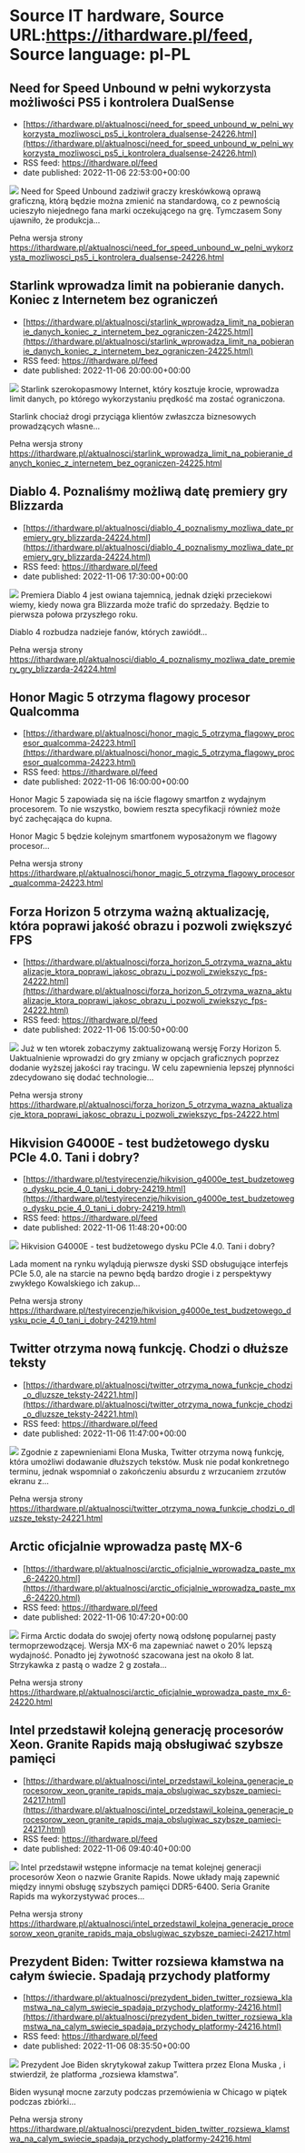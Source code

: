 # Source IT hardware, Source URL:https://ithardware.pl/feed, Source language: pl-PL

## Need for Speed Unbound w pełni wykorzysta możliwości PS5 i kontrolera DualSense
 - [https://ithardware.pl/aktualnosci/need_for_speed_unbound_w_pelni_wykorzysta_mozliwosci_ps5_i_kontrolera_dualsense-24226.html](https://ithardware.pl/aktualnosci/need_for_speed_unbound_w_pelni_wykorzysta_mozliwosci_ps5_i_kontrolera_dualsense-24226.html)
 - RSS feed: https://ithardware.pl/feed
 - date published: 2022-11-06 22:53:00+00:00

<img src="https://ithardware.pl/artykuly/min/24226_1.jpg" />            Need for Speed Unbound zadziwił graczy kresk&oacute;wkową oprawą graficzną, kt&oacute;rą będzie można zmienić na standardową, co z pewnością ucieszyło niejednego fana marki oczekującego na grę. Tymczasem Sony ujawniło, że produkcja...
            <p>Pełna wersja strony <a href="https://ithardware.pl/aktualnosci/need_for_speed_unbound_w_pelni_wykorzysta_mozliwosci_ps5_i_kontrolera_dualsense-24226.html">https://ithardware.pl/aktualnosci/need_for_speed_unbound_w_pelni_wykorzysta_mozliwosci_ps5_i_kontrolera_dualsense-24226.html</a></p>

## Starlink wprowadza limit na pobieranie danych. Koniec z Internetem bez ograniczeń
 - [https://ithardware.pl/aktualnosci/starlink_wprowadza_limit_na_pobieranie_danych_koniec_z_internetem_bez_ograniczen-24225.html](https://ithardware.pl/aktualnosci/starlink_wprowadza_limit_na_pobieranie_danych_koniec_z_internetem_bez_ograniczen-24225.html)
 - RSS feed: https://ithardware.pl/feed
 - date published: 2022-11-06 20:00:00+00:00

<img src="https://ithardware.pl/artykuly/min/24225_1.jpg" />            Starlink szerokopasmowy Internet, kt&oacute;ry kosztuje krocie, wprowadza limit danych, po kt&oacute;rego wykorzystaniu prędkość ma zostać ograniczona.

Starlink chociaż drogi przyciąga klient&oacute;w zwłaszcza biznesowych prowadzących własne...
            <p>Pełna wersja strony <a href="https://ithardware.pl/aktualnosci/starlink_wprowadza_limit_na_pobieranie_danych_koniec_z_internetem_bez_ograniczen-24225.html">https://ithardware.pl/aktualnosci/starlink_wprowadza_limit_na_pobieranie_danych_koniec_z_internetem_bez_ograniczen-24225.html</a></p>

## Diablo 4. Poznaliśmy możliwą datę premiery gry Blizzarda
 - [https://ithardware.pl/aktualnosci/diablo_4_poznalismy_mozliwa_date_premiery_gry_blizzarda-24224.html](https://ithardware.pl/aktualnosci/diablo_4_poznalismy_mozliwa_date_premiery_gry_blizzarda-24224.html)
 - RSS feed: https://ithardware.pl/feed
 - date published: 2022-11-06 17:30:00+00:00

<img src="https://ithardware.pl/artykuly/min/24224_1.jpg" />            Premiera Diablo 4 jest owiana tajemnicą, jednak dzięki przeciekowi wiemy, kiedy nowa gra Blizzarda może trafić do sprzedaży. Będzie to pierwsza połowa przyszłego roku.

Diablo 4 rozbudza nadzieje fan&oacute;w, kt&oacute;rych zawi&oacute;dł...
            <p>Pełna wersja strony <a href="https://ithardware.pl/aktualnosci/diablo_4_poznalismy_mozliwa_date_premiery_gry_blizzarda-24224.html">https://ithardware.pl/aktualnosci/diablo_4_poznalismy_mozliwa_date_premiery_gry_blizzarda-24224.html</a></p>

## Honor Magic 5 otrzyma flagowy procesor Qualcomma
 - [https://ithardware.pl/aktualnosci/honor_magic_5_otrzyma_flagowy_procesor_qualcomma-24223.html](https://ithardware.pl/aktualnosci/honor_magic_5_otrzyma_flagowy_procesor_qualcomma-24223.html)
 - RSS feed: https://ithardware.pl/feed
 - date published: 2022-11-06 16:00:00+00:00

Honor Magic 5 zapowiada się na iście flagowy smartfon z wydajnym procesorem. To nie wszystko, bowiem reszta specyfikacji r&oacute;wnież może być zachęcająca do kupna.

Honor Magic 5 będzie kolejnym smartfonem wyposażonym we flagowy procesor...
            <p>Pełna wersja strony <a href="https://ithardware.pl/aktualnosci/honor_magic_5_otrzyma_flagowy_procesor_qualcomma-24223.html">https://ithardware.pl/aktualnosci/honor_magic_5_otrzyma_flagowy_procesor_qualcomma-24223.html</a></p>

## Forza Horizon 5 otrzyma ważną aktualizację, która poprawi jakość obrazu i pozwoli zwiększyć FPS
 - [https://ithardware.pl/aktualnosci/forza_horizon_5_otrzyma_wazna_aktualizacje_ktora_poprawi_jakosc_obrazu_i_pozwoli_zwiekszyc_fps-24222.html](https://ithardware.pl/aktualnosci/forza_horizon_5_otrzyma_wazna_aktualizacje_ktora_poprawi_jakosc_obrazu_i_pozwoli_zwiekszyc_fps-24222.html)
 - RSS feed: https://ithardware.pl/feed
 - date published: 2022-11-06 15:00:50+00:00

<img src="https://ithardware.pl/artykuly/min/24222_1.jpg" />            Już w ten wtorek zobaczymy zaktualizowaną wersję Forzy Horizon 5. Uaktualnienie wprowadzi do gry zmiany w opcjach graficznych poprzez dodanie wyższej jakości ray tracingu. W celu zapewnienia lepszej płynności zdecydowano się dodać technologie...
            <p>Pełna wersja strony <a href="https://ithardware.pl/aktualnosci/forza_horizon_5_otrzyma_wazna_aktualizacje_ktora_poprawi_jakosc_obrazu_i_pozwoli_zwiekszyc_fps-24222.html">https://ithardware.pl/aktualnosci/forza_horizon_5_otrzyma_wazna_aktualizacje_ktora_poprawi_jakosc_obrazu_i_pozwoli_zwiekszyc_fps-24222.html</a></p>

## Hikvision G4000E - test budżetowego dysku PCIe 4.0. Tani i dobry?
 - [https://ithardware.pl/testyirecenzje/hikvision_g4000e_test_budzetowego_dysku_pcie_4_0_tani_i_dobry-24219.html](https://ithardware.pl/testyirecenzje/hikvision_g4000e_test_budzetowego_dysku_pcie_4_0_tani_i_dobry-24219.html)
 - RSS feed: https://ithardware.pl/feed
 - date published: 2022-11-06 11:48:20+00:00

<img src="https://ithardware.pl/artykuly/min/24219_1.jpg" />            Hikvision G4000E - test budżetowego dysku PCIe 4.0. Tani i dobry?

Lada moment na rynku wylądują pierwsze dyski SSD obsługujące interfejs PCIe 5.0, ale na starcie na pewno będą bardzo drogie i z perspektywy zwykłego Kowalskiego ich zakup...
            <p>Pełna wersja strony <a href="https://ithardware.pl/testyirecenzje/hikvision_g4000e_test_budzetowego_dysku_pcie_4_0_tani_i_dobry-24219.html">https://ithardware.pl/testyirecenzje/hikvision_g4000e_test_budzetowego_dysku_pcie_4_0_tani_i_dobry-24219.html</a></p>

## Twitter otrzyma nową funkcję. Chodzi o dłuższe teksty
 - [https://ithardware.pl/aktualnosci/twitter_otrzyma_nowa_funkcje_chodzi_o_dluzsze_teksty-24221.html](https://ithardware.pl/aktualnosci/twitter_otrzyma_nowa_funkcje_chodzi_o_dluzsze_teksty-24221.html)
 - RSS feed: https://ithardware.pl/feed
 - date published: 2022-11-06 11:47:00+00:00

<img src="https://ithardware.pl/artykuly/min/24221_1.jpg" />            Zgodnie z zapewnieniami Elona Muska, Twitter otrzyma nową funkcję, kt&oacute;ra umożliwi dodawanie&nbsp;dłuższych tekst&oacute;w. Musk nie podał konkretnego terminu, jednak wspomniał o zakończeniu absurdu z wrzucaniem zrzut&oacute;w ekranu z...
            <p>Pełna wersja strony <a href="https://ithardware.pl/aktualnosci/twitter_otrzyma_nowa_funkcje_chodzi_o_dluzsze_teksty-24221.html">https://ithardware.pl/aktualnosci/twitter_otrzyma_nowa_funkcje_chodzi_o_dluzsze_teksty-24221.html</a></p>

## Arctic oficjalnie wprowadza pastę MX-6
 - [https://ithardware.pl/aktualnosci/arctic_oficjalnie_wprowadza_paste_mx_6-24220.html](https://ithardware.pl/aktualnosci/arctic_oficjalnie_wprowadza_paste_mx_6-24220.html)
 - RSS feed: https://ithardware.pl/feed
 - date published: 2022-11-06 10:47:20+00:00

<img src="https://ithardware.pl/artykuly/min/24220_1.jpg" />            Firma Arctic dodała do swojej oferty nową odsłonę popularnej pasty termoprzewodzącej. Wersja MX-6 ma zapewniać nawet o 20% lepszą wydajność. Ponadto jej żywotność szacowana jest na około 8 lat. Strzykawka z pastą o wadze 2 g została...
            <p>Pełna wersja strony <a href="https://ithardware.pl/aktualnosci/arctic_oficjalnie_wprowadza_paste_mx_6-24220.html">https://ithardware.pl/aktualnosci/arctic_oficjalnie_wprowadza_paste_mx_6-24220.html</a></p>

## Intel przedstawił kolejną generację procesorów Xeon. Granite Rapids mają obsługiwać szybsze pamięci
 - [https://ithardware.pl/aktualnosci/intel_przedstawil_kolejna_generacje_procesorow_xeon_granite_rapids_maja_obslugiwac_szybsze_pamieci-24217.html](https://ithardware.pl/aktualnosci/intel_przedstawil_kolejna_generacje_procesorow_xeon_granite_rapids_maja_obslugiwac_szybsze_pamieci-24217.html)
 - RSS feed: https://ithardware.pl/feed
 - date published: 2022-11-06 09:40:40+00:00

<img src="https://ithardware.pl/artykuly/min/24217_1.jpg" />            Intel przedstawił wstępne informacje na temat kolejnej generacji procesor&oacute;w Xeon o nazwie&nbsp;Granite Rapids. Nowe układy mają zapewnić między innymi obsługę szybszych pamięci DDR5-6400. Seria Granite Rapids ma wykorzystywać proces...
            <p>Pełna wersja strony <a href="https://ithardware.pl/aktualnosci/intel_przedstawil_kolejna_generacje_procesorow_xeon_granite_rapids_maja_obslugiwac_szybsze_pamieci-24217.html">https://ithardware.pl/aktualnosci/intel_przedstawil_kolejna_generacje_procesorow_xeon_granite_rapids_maja_obslugiwac_szybsze_pamieci-24217.html</a></p>

## Prezydent Biden: Twitter rozsiewa kłamstwa na całym świecie. Spadają przychody platformy
 - [https://ithardware.pl/aktualnosci/prezydent_biden_twitter_rozsiewa_klamstwa_na_calym_swiecie_spadaja_przychody_platformy-24216.html](https://ithardware.pl/aktualnosci/prezydent_biden_twitter_rozsiewa_klamstwa_na_calym_swiecie_spadaja_przychody_platformy-24216.html)
 - RSS feed: https://ithardware.pl/feed
 - date published: 2022-11-06 08:35:50+00:00

<img src="https://ithardware.pl/artykuly/min/24216_1.jpg" />            Prezydent&nbsp;Joe Biden&nbsp;skrytykował zakup&nbsp;Twittera&nbsp;przez Elona Muska , i stwierdził, że platforma &bdquo;rozsiewa kłamstwa&rdquo;.

Biden wysunął mocne zarzuty podczas przem&oacute;wienia w Chicago w piątek podczas zbi&oacute;rki...
            <p>Pełna wersja strony <a href="https://ithardware.pl/aktualnosci/prezydent_biden_twitter_rozsiewa_klamstwa_na_calym_swiecie_spadaja_przychody_platformy-24216.html">https://ithardware.pl/aktualnosci/prezydent_biden_twitter_rozsiewa_klamstwa_na_calym_swiecie_spadaja_przychody_platformy-24216.html</a></p>
